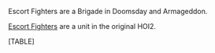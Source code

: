 Escort Fighters are a Brigade in Doomsday and Armageddon.

[Escort Fighters](/wiki/Escort_Fighters_(HOI2) "Escort Fighters (HOI2)")
are a unit in the original HOI2.

[TABLE]
